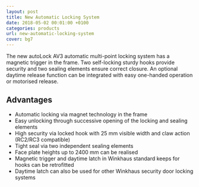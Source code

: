 ```yaml
---
layout: post
title: New Automatic Locking System
date: 2018-05-02 00:01:00 +0100
categories: products
url: new-automatic-locking-system
cover: bg7
---
```


The new autoLock AV3 automatic multi-point locking system has a magnetic trigger in the frame. Two self-locking sturdy hooks provide security and two sealing elements ensure correct closure. An optional daytime release function can be integrated with easy one-handed operation or motorised release.

## Advantages

- Automatic locking via magnet technology in the frame
- Easy unlocking through successive opening of the locking and sealing elements
- High security via locked hook with 25 mm visible width and claw action (RC2/RC3 compatible)
- Tight seal via two independent sealing elements
- Face plate heights up to 2400 mm can be realised
- Magnetic trigger and daytime latch in Winkhaus standard keeps for hooks can be retrofitted
- Daytime latch can also be used for other Winkhaus security door locking systems
